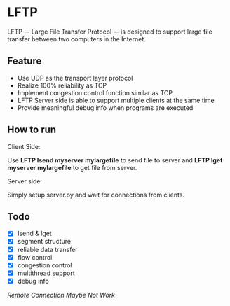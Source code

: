 # LFTP

LFTP -- Large File Transfer Protocol -- is designed to support large file transfer between two computers in the Internet.

## Feature

- Use UDP as the transport layer protocol 
- Realize 100% reliability as TCP
- Implement congestion control function similar as TCP
- LFTP Server side is able to support multiple clients at the same time
- Provide meaningful debug info when programs are executed

## How to run

Client Side:

Use **LFTP lsend myserver mylargefile** to send file to server and **LFTP lget myserver mylargefile** to get file from server.

Server side:

Simply setup server.py and wait for connections from clients.

## Todo

- [x] lsend & lget
- [x] segment structure
- [x] reliable data transfer
- [x] flow control
- [x] congestion control
- [x] multithread support
- [x] debug info

*Remote Connection Maybe Not Work*